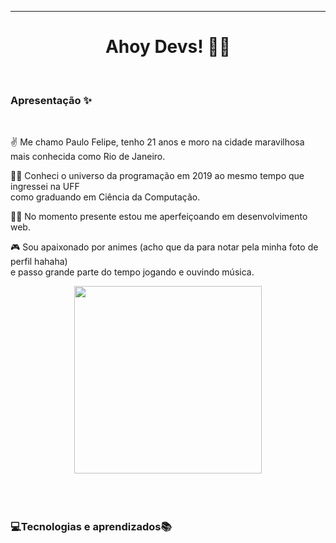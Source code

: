 ___________________________________________________________________________________________________________________________________________________________
<h1 align="center"> Ahoy Devs! 🏴‍☠️ </h1>
</br>


<h3> <strong>Apresentação ✨</strong> </h3>
</br>

✌ Me chamo Paulo Felipe, tenho 21 anos e moro na cidade maravilhosa </br> mais conhecida como Rio de Janeiro. 

👨‍🎓 Conheci o universo da programação em 2019 ao mesmo tempo que ingressei na UFF </br> como graduando em Ciência da Computação.

👨‍💻 No momento presente estou me aperfeiçoando em desenvolvimento web.

🎮 Sou apaixonado por animes (acho que da para notar pela minha foto de perfil hahaha) </br> e passo grande parte do tempo jogando e ouvindo música.
<div align="center">
 <img src="https://tenor.com/view/luffy-smile-luffy-giggle-one-piece-luffy-gif-21582589.gif" width="300px"/>
</div>
</br>
</br>
</br>




<h3> <strong>💻Tecnologias e aprendizados📚</strong> </h3>



